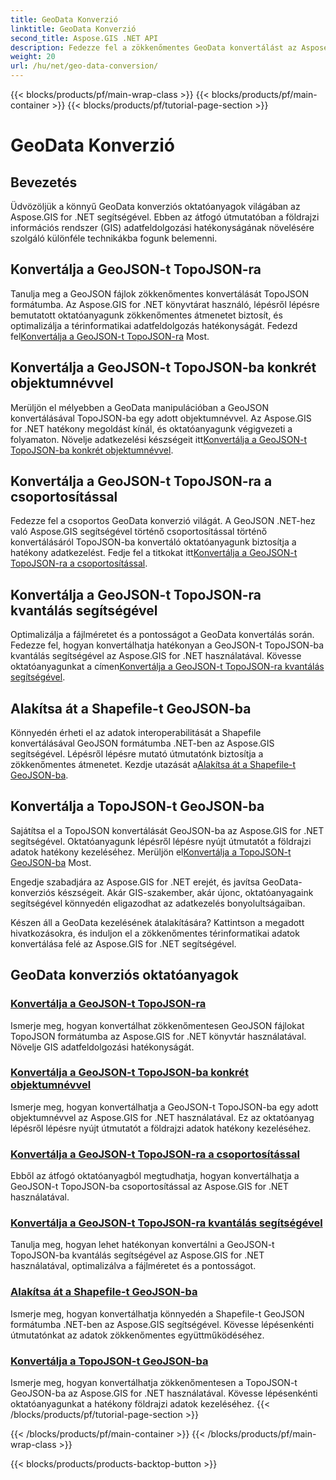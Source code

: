 ```yaml
---
title: GeoData Konverzió
linktitle: GeoData Konverzió
second_title: Aspose.GIS .NET API
description: Fedezze fel a zökkenőmentes GeoData konvertálást az Aspose.GIS for .NET oktatóanyaggal. Tanulja meg a GeoJSON konvertálását TopoJSON formátumba, a Shapefile-t GeoJSON formátumba stb.
weight: 20
url: /hu/net/geo-data-conversion/
---
```


{{< blocks/products/pf/main-wrap-class >}}
{{< blocks/products/pf/main-container >}}
{{< blocks/products/pf/tutorial-page-section >}}

# GeoData Konverzió

## Bevezetés

Üdvözöljük a könnyű GeoData konverziós oktatóanyagok világában az Aspose.GIS for .NET segítségével. Ebben az átfogó útmutatóban a földrajzi információs rendszer (GIS) adatfeldolgozási hatékonyságának növelésére szolgáló különféle technikákba fogunk belemenni.

## Konvertálja a GeoJSON-t TopoJSON-ra
 Tanulja meg a GeoJSON fájlok zökkenőmentes konvertálását TopoJSON formátumba. Az Aspose.GIS for .NET könyvtárat használó, lépésről lépésre bemutatott oktatóanyagunk zökkenőmentes átmenetet biztosít, és optimalizálja a térinformatikai adatfeldolgozás hatékonyságát. Fedezd fel[Konvertálja a GeoJSON-t TopoJSON-ra](./convert-geojson-to-topojson/) Most.

## Konvertálja a GeoJSON-t TopoJSON-ba konkrét objektumnévvel
 Merüljön el mélyebben a GeoData manipulációban a GeoJSON konvertálásával TopoJSON-ba egy adott objektumnévvel. Az Aspose.GIS for .NET hatékony megoldást kínál, és oktatóanyagunk végigvezeti a folyamaton. Növelje adatkezelési készségeit itt[Konvertálja a GeoJSON-t TopoJSON-ba konkrét objektumnévvel](./convert-geojson-to-topojson-with-specific-object-name/).

## Konvertálja a GeoJSON-t TopoJSON-ra a csoportosítással
Fedezze fel a csoportos GeoData konverzió világát. A GeoJSON .NET-hez való Aspose.GIS segítségével történő csoportosítással történő konvertálásáról TopoJSON-ba konvertáló oktatóanyagunk biztosítja a hatékony adatkezelést. Fedje fel a titkokat itt[Konvertálja a GeoJSON-t TopoJSON-ra a csoportosítással](./convert-geojson-to-topojson-with-grouping/).

## Konvertálja a GeoJSON-t TopoJSON-ra kvantálás segítségével
 Optimalizálja a fájlméretet és a pontosságot a GeoData konvertálás során. Fedezze fel, hogyan konvertálhatja hatékonyan a GeoJSON-t TopoJSON-ba kvantálás segítségével az Aspose.GIS for .NET használatával. Kövesse oktatóanyagunkat a címen[Konvertálja a GeoJSON-t TopoJSON-ra kvantálás segítségével](./convert-geojson-to-topojson-with-quantization/).

## Alakítsa át a Shapefile-t GeoJSON-ba
 Könnyedén érheti el az adatok interoperabilitását a Shapefile konvertálásával GeoJSON formátumba .NET-ben az Aspose.GIS segítségével. Lépésről lépésre mutató útmutatónk biztosítja a zökkenőmentes átmenetet. Kezdje utazását a[Alakítsa át a Shapefile-t GeoJSON-ba](./convert-shapefile-to-geojson/).

## Konvertálja a TopoJSON-t GeoJSON-ba
 Sajátítsa el a TopoJSON konvertálását GeoJSON-ba az Aspose.GIS for .NET segítségével. Oktatóanyagunk lépésről lépésre nyújt útmutatót a földrajzi adatok hatékony kezeléséhez. Merüljön el[Konvertálja a TopoJSON-t GeoJSON-ba](./convert-topojson-to-geojson/) Most.

Engedje szabadjára az Aspose.GIS for .NET erejét, és javítsa GeoData-konverziós készségeit. Akár GIS-szakember, akár újonc, oktatóanyagaink segítségével könnyedén eligazodhat az adatkezelés bonyolultságaiban.

Készen áll a GeoData kezelésének átalakítására? Kattintson a megadott hivatkozásokra, és induljon el a zökkenőmentes térinformatikai adatok konvertálása felé az Aspose.GIS for .NET segítségével.
## GeoData konverziós oktatóanyagok
### [Konvertálja a GeoJSON-t TopoJSON-ra](./convert-geojson-to-topojson/)
Ismerje meg, hogyan konvertálhat zökkenőmentesen GeoJSON fájlokat TopoJSON formátumba az Aspose.GIS for .NET könyvtár használatával. Növelje GIS adatfeldolgozási hatékonyságát.
### [Konvertálja a GeoJSON-t TopoJSON-ba konkrét objektumnévvel](./convert-geojson-to-topojson-with-specific-object-name/)
Ismerje meg, hogyan konvertálhatja a GeoJSON-t TopoJSON-ba egy adott objektumnévvel az Aspose.GIS for .NET használatával. Ez az oktatóanyag lépésről lépésre nyújt útmutatót a földrajzi adatok hatékony kezeléséhez.
### [Konvertálja a GeoJSON-t TopoJSON-ra a csoportosítással](./convert-geojson-to-topojson-with-grouping/)
Ebből az átfogó oktatóanyagból megtudhatja, hogyan konvertálhatja a GeoJSON-t TopoJSON-ba csoportosítással az Aspose.GIS for .NET használatával.
### [Konvertálja a GeoJSON-t TopoJSON-ra kvantálás segítségével](./convert-geojson-to-topojson-with-quantization/)
Tanulja meg, hogyan lehet hatékonyan konvertálni a GeoJSON-t TopoJSON-ba kvantálás segítségével az Aspose.GIS for .NET használatával, optimalizálva a fájlméretet és a pontosságot.
### [Alakítsa át a Shapefile-t GeoJSON-ba](./convert-shapefile-to-geojson/)
Ismerje meg, hogyan konvertálhatja könnyedén a Shapefile-t GeoJSON formátumba .NET-ben az Aspose.GIS segítségével. Kövesse lépésenkénti útmutatónkat az adatok zökkenőmentes együttműködéséhez.
### [Konvertálja a TopoJSON-t GeoJSON-ba](./convert-topojson-to-geojson/)
Ismerje meg, hogyan konvertálhatja zökkenőmentesen a TopoJSON-t GeoJSON-ba az Aspose.GIS for .NET használatával. Kövesse lépésenkénti oktatóanyagunkat a hatékony földrajzi adatok kezeléséhez.
{{< /blocks/products/pf/tutorial-page-section >}}

{{< /blocks/products/pf/main-container >}}
{{< /blocks/products/pf/main-wrap-class >}}

{{< blocks/products/products-backtop-button >}}
